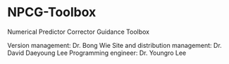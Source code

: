# NPCG-Toolbox
Numerical Predictor Corrector Guidance Toolbox

Version management: Dr. Bong Wie
Site and distribution management: Dr. David Daeyoung Lee
Programming engineer: Dr. Youngro Lee
